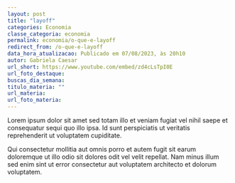 ```yaml
---
layout: post
title: "layoff"
categories: Economia
classe_categoria: economia
permalink: economia/o-que-e-layoff
redirect_from: /o-que-e-layoff
data_hora_atualizacao: Publicado em 07/08/2023, às 20h10
autor: Gabriela Caesar
url_short: https://www.youtube.com/embed/zd4cLsTpI0E
url_foto_destaque: 
buscas_dia_semana: 
titulo_materia: ""
url_materia: 
url_foto_materia: 
---
```

Lorem ipsum dolor sit amet sed totam illo et veniam fugiat vel nihil saepe et consequatur sequi quo illo ipsa. Id sunt perspiciatis ut veritatis reprehenderit ut voluptatem cupiditate. 

Qui consectetur mollitia aut omnis porro et autem fugit sit earum doloremque ut illo odio sit dolores odit vel velit repellat. Nam minus illum sed enim sint ut error consectetur aut voluptatem architecto et dolorum voluptatem. 

